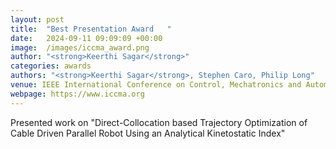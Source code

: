 ```yaml
---
layout: post
title:  "Best Presentation Award   "
date:   2024-09-11 09:09:09 +00:00
image:  /images/iccma_award.png
author: "<strong>Keerthi Sagar</strong>"
categories: awards
authors: "<strong>Keerthi Sagar</strong>, Stephen Caro, Philip Long"
venue: IEEE International Conference on Control, Mechatronics and Automation (ICCMA, 2024), London, UK.
webpage: https://www.iccma.org
---
```


Presented work on "Direct-Collocation based Trajectory Optimization of Cable Driven Parallel Robot Using an Analytical Kinetostatic Index"  
